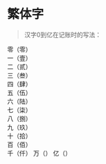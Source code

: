 #  繁体字

> 汉字0到亿在记账时的写法：

零（零）                               
一（壹）                               
二（贰）                               
三（叁）                               
四（肆）                               
五（伍）                               
六（陆）                               
七（柒）                               
八（捌）                               
九（玖）                               
十（拾）                               
百（佰）                               
千（仟）
万（）
亿（）
